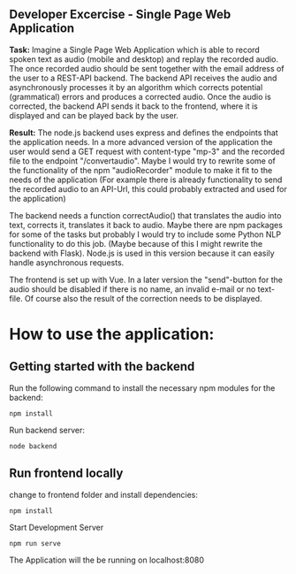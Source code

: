 ## Developer Excercise - Single Page Web Application

**Task:** Imagine a Single Page Web Application which is able to record spoken text as audio (mobile and desktop) and replay the recorded audio. The once recorded audio should be sent together with the email address of the user to a REST-API backend. 
The backend API receives the audio and asynchronously processes it by an algorithm which corrects potential (grammatical) errors and produces a corrected audio. Once the audio is corrected, the backend API sends it back to the frontend, where it is displayed and can be played back by the user. 

**Result:** 
The node.js backend uses express and defines the endpoints that the application needs.
In a more advanced version of the application the user would send a GET request with content-type "mp-3" and the recorded file to the endpoint "/convertaudio".
Maybe I would try to rewrite some of the functionality of the npm "audioRecorder" module to make it fit to the needs of the application (For example there is already functionality to send the recorded audio to an API-Url, this could probably extracted and used for the application)

The backend needs a function correctAudio() that translates the audio into text, corrects it, translates it back to audio. Maybe there are npm packages for some of the tasks but probably I would try to include some Python NLP functionality to do this job. (Maybe because of this I might rewrite the backend with Flask).
Node.js is used in this version because it can easily handle asynchronous requests.

The frontend is set up with Vue. In a later version the "send"-button for the audio should be disabled if there is no name, an invalid e-mail or no text-file.
Of course also the result of the correction needs to be displayed.


# How to use the application:
## Getting started with the backend

Run the following command to install the necessary npm modules for the backend:

```
npm install
```

Run backend server:

```
node backend
```

## Run frontend locally

change to frontend folder and install dependencies:

```
npm install
```

Start Development Server
```
npm run serve
```

The Application will the be running on localhost:8080
